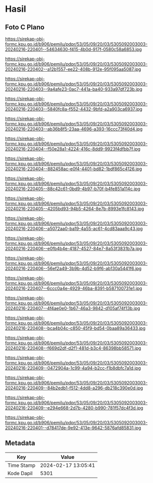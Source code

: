 # Hasil

## Foto C Plano

https://sirekap-obj-formc.kpu.go.id/b906/pemilu/pdpr/53/05/09/20/03/5305092003003-20240216-220401--54634630-f415-4b0d-917f-0580c58a6853.jpg

https://sirekap-obj-formc.kpu.go.id/b906/pemilu/pdpr/53/05/09/20/03/5305092003003-20240216-220402--a12b1557-ee22-408b-912e-95f095aa5087.jpg

https://sirekap-obj-formc.kpu.go.id/b906/pemilu/pdpr/53/05/09/20/03/5305092003003-20240216-220403--9a4afe23-0ac7-441a-ba40-933a97df723b.jpg

https://sirekap-obj-formc.kpu.go.id/b906/pemilu/pdpr/53/05/09/20/03/5305092003003-20240216-220403--5840fc8a-f552-4432-9bfd-a2a903ca6937.jpg

https://sirekap-obj-formc.kpu.go.id/b906/pemilu/pdpr/53/05/09/20/03/5305092003003-20240216-220403--ab36b8f5-23aa-4696-a393-16ccc73f40d4.jpg

https://sirekap-obj-formc.kpu.go.id/b906/pemilu/pdpr/53/05/09/20/03/5305092003003-20240216-220404--f50e28a1-4224-416c-8dd9-9923f4dfbb7f.jpg

https://sirekap-obj-formc.kpu.go.id/b906/pemilu/pdpr/53/05/09/20/03/5305092003003-20240216-220404--882458ac-e0f4-4401-bd82-1bdf865c4126.jpg

https://sirekap-obj-formc.kpu.go.id/b906/pemilu/pdpr/53/05/09/20/03/5305092003003-20240216-220405--88c42c61-0bd9-4b97-b70f-b4fe851a114c.jpg

https://sirekap-obj-formc.kpu.go.id/b906/pemilu/pdpr/53/05/09/20/03/5305092003003-20240216-220405--4205bd93-94b5-4264-8e7b-8993e1fc8143.jpg

https://sirekap-obj-formc.kpu.go.id/b906/pemilu/pdpr/53/05/09/20/03/5305092003003-20240216-220406--a5072aa0-ba19-4a55-ac61-4cd83aaa9c43.jpg

https://sirekap-obj-formc.kpu.go.id/b906/pemilu/pdpr/53/05/09/20/03/5305092003003-20240216-220406--e0fb4b4e-4187-4527-84e7-8a53f3831b7a.jpg

https://sirekap-obj-formc.kpu.go.id/b906/pemilu/pdpr/53/05/09/20/03/5305092003003-20240216-220406--56ef2a49-3b9b-4d52-b9f6-ab130a5441f6.jpg

https://sirekap-obj-formc.kpu.go.id/b906/pemilu/pdpr/53/05/09/20/03/5305092003003-20240216-220407--6ccc0a4e-4929-46ba-8391-b587100731e1.jpg

https://sirekap-obj-formc.kpu.go.id/b906/pemilu/pdpr/53/05/09/20/03/5305092003003-20240216-220407--4f4ae0e0-1b67-46a3-9842-d105af74f13b.jpg

https://sirekap-obj-formc.kpu.go.id/b906/pemilu/pdpr/53/05/09/20/03/5305092003003-20240216-220408--bca4b04c-c850-45f9-bd54-0baa89a36433.jpg

https://sirekap-obj-formc.kpu.go.id/b906/pemilu/pdpr/53/05/09/20/03/5305092003003-20240216-220408--f669d2df-d2f1-481d-b3c4-86398bb58571.jpg

https://sirekap-obj-formc.kpu.go.id/b906/pemilu/pdpr/53/05/09/20/03/5305092003003-20240216-220409--0472904a-1c99-4a94-b2cc-f1b8dbfc7a1d.jpg

https://sirekap-obj-formc.kpu.go.id/b906/pemilu/pdpr/53/05/09/20/03/5305092003003-20240216-220409--84b2edb1-f512-4dd8-a296-db218c390e0d.jpg

https://sirekap-obj-formc.kpu.go.id/b906/pemilu/pdpr/53/05/09/20/03/5305092003003-20240216-220409--e294e668-2d7b-4280-b990-781f57dc4f3d.jpg

https://sirekap-obj-formc.kpu.go.id/b906/pemilu/pdpr/53/05/09/20/03/5305092003003-20240216-220401--d78417de-9e92-413e-9642-5876afd85831.jpg


## Metadata

| Key        | Value               |
| ---------- | ------------------- |
| Time Stamp | 2024-02-17 13:05:41 |
| Kode Dapil | 5301                |



